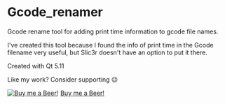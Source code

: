 # Gcode_renamer
Gcode rename tool for adding print time information to gcode file names.

I've created this tool because I found the info of print time in the Gcode filename very useful, but Slic3r doesn't have an option to put it there.

Created with Qt 5.11

Like my work? Consider supporting :wink:
<link href="https://fonts.googleapis.com/css?family=Cookie" rel="stylesheet"><a class="bmc-button" target="_blank" href="https://www.buymeacoffee.com/krzmazur1"><img src="https://www.buymeacoffee.com/assets/img/BMC-btn-logo.svg" alt="Buy me a Beer!"><span style="margin-left:5px">Buy me a Beer!</span></a>
